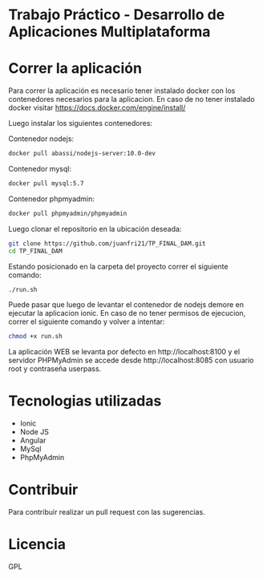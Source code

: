 # Trabajo Práctico - Desarrollo de Aplicaciones Multiplataforma

# Correr la aplicación
Para correr la aplicación es necesario tener instalado docker con los contenedores necesarios para la aplicacion. En caso de no tener instalado docker visitar https://docs.docker.com/engine/install/ 

Luego instalar los siguientes contenedores:

Contenedor nodejs:

```sh
docker pull abassi/nodejs-server:10.0-dev
```

Contenedor mysql:

```sh
docker pull mysql:5.7
```
Contenedor phpmyadmin:

```sh
docker pull phpmyadmin/phpmyadmin
```
 Luego clonar el repositorio en la ubicación deseada:

```sh
git clone https://github.com/juanfri21/TP_FINAL_DAM.git
cd TP_FINAL_DAM
```
Estando posicionado en la carpeta del proyecto correr el siguiente comando:
```sh
./run.sh
```
Puede pasar que luego de levantar el contenedor de nodejs demore en ejecutar la aplicacion ionic.
En caso de no tener permisos de ejecucion, correr el siguiente comando y volver a intentar:
```sh
chmod +x run.sh
```
La aplicación WEB se levanta por defecto en http://localhost:8100 y el servidor PHPMyAdmin se accede desde http://localhost:8085 con usuario root y contraseña userpass.
# Tecnologias utilizadas

-   Ionic
-   Node JS
-   Angular
-   MySql
-   PhpMyAdmin

# Contribuir

Para contribuir realizar un pull request con las sugerencias.

# Licencia

GPL